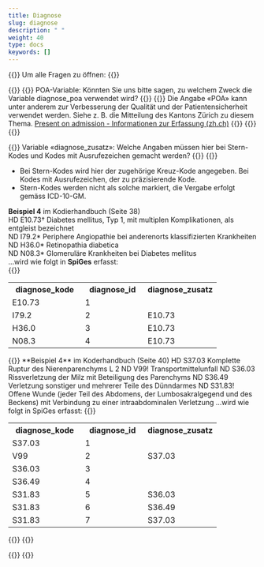 ```yaml
---
title: Diagnose 
slug: diagnose
description: " "
weight: 40
type: docs
keywords: []
---
```


{{<faqBlock>}}
Um alle Fragen zu öffnen: {{<collapsibleGroupCommand groupId="diagnose">}}

{{<numberedList>}}
{{<listItem>}}
POA-Variable: Könnten Sie uns bitte sagen, zu welchem Zweck die Variable diagnose_poa verwendet wird?
{{<collapsibleBlock groupId="diagnose">}}
{{<markdown>}}
Die Angabe «POA» kann unter anderem zur Verbesserung der Qualität und der Patientensicherheit verwendet werden. Siehe z. B. die Mitteilung des Kantons Zürich zu diesem Thema. [Present on admission - Informationen zur Erfassung (zh.ch)](https://www.zh.ch/content/dam/zhweb/bilder-dokumente/themen/gesundheit/gesundheitsversorgung/spitaeler_kliniken/daten_und_statistik_der_listenspitaeler/datenerhebung/poa_informationen.pdf)
{{</markdown>}}
{{</collapsibleBlock>}}
{{</listItem>}}

{{<listItem>}}
 Variable «diagnose_zusatz»: Welche Angaben müssen hier bei Stern-Kodes und Kodes mit Ausrufezeichen gemacht werden?
{{<collapsibleBlock groupId="diagnose">}}
{{<markdown>}}
-	Bei Stern-Kodes wird hier der zugehörige Kreuz-Kode angegeben. Bei Kodes mit Ausrufezeichen, der zu präzisierende Kode. 
-	Stern-Kodes werden nicht als solche markiert, die Vergabe erfolgt gemäss ICD-10-GM. 

**Beispiel 4** im Kodierhandbuch (Seite 38)      
HD E10.73† Diabetes mellitus, Typ 1, mit multiplen Komplikationen, als entgleist bezeichnet       
ND I79.2* Periphere Angiopathie bei anderenorts klassifizierten Krankheiten       
ND H36.0* Retinopathia diabetica      
ND N08.3* Glomeruläre Krankheiten bei Diabetes mellitus       
…wird wie folgt in **SpiGes** erfasst:  
{{</markdown>}}     
<table class="w-100">
  <tr>
    <th style="width:35%"> diagnose_kode </div></th>
    <th> diagnose_id </th>
    <th style="width:35%"> diagnose_zusatz </th>
  </tr>
  <tr>
    <td> E10.73 </td>
    <td> 1 </td>
    <td>  </td>
  </tr>
  <tr>
    <td> I79.2 </td>
    <td> 2 </td>
    <td> E10.73 </td>
  </tr>
  <tr>
    <td> H36.0 </td>
    <td> 3 </td>
    <td> E10.73 </td>
  </tr>
  <tr>
    <td> N08.3 </td>
    <td> 4 </td>
    <td> E10.73 </td>
  </tr>
</table>
{{<markdown>}}
**Beispiel 4** im Koderhandbuch (Seite 40)       
HD S37.03 Komplette Ruptur des Nierenparenchyms       
L 2       
ND V99! Transportmittelunfall       
ND S36.03 Rissverletzung der Milz mit Beteiligung des Parenchyms      
ND S36.49 Verletzung sonstiger und mehrerer Teile des Dünndarmes      
ND S31.83! Offene Wunde (jeder Teil des Abdomens, der Lumbosakralgegend und des Beckens) mit Verbindung zu einer intraabdominalen Verletzung      
…wird wie folgt in SpiGes erfasst:      
{{</markdown>}}
<table class="w-100">
  <tr>
    <th style="width:35%"> diagnose_kode </div></th>
    <th> diagnose_id </th>
    <th style="width:35%"> diagnose_zusatz </th>
  </tr>
  <tr>
    <td> S37.03 </td>
    <td> 1 </td>
    <td>  </td>
  </tr>
  <tr>
    <td> V99 </td>
    <td> 2 </td>
    <td> S37.03 </td>
  </tr>
  <tr>
    <td> S36.03 </td>
    <td> 3 </td>
    <td> </td>
  </tr>
  <tr>
    <td> S36.49 </td>
    <td> 4 </td>
    <td> </td>
  </tr>
  <tr>
    <td> S31.83 </td>
    <td> 5 </td>
    <td> S36.03 </td>
  </tr>
  <tr>
    <td> S31.83 </td>
    <td> 6 </td>
    <td> S36.49 </td>
  </tr>
  <tr>
    <td> S31.83 </td>
    <td> 7 </td>
    <td> S37.03 </td>
  </tr>
</table>
{{</collapsibleBlock>}}
{{</listItem>}}

{{</numberedList>}}
{{</faqBlock>}}